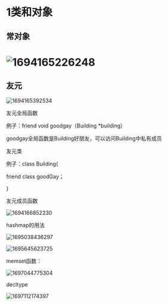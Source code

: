 # 1类和对象

## 常对象

# ![1694165226248](C:\Users\王黎超\AppData\Roaming\Typora\typora-user-images\1694165226248.png)

## 友元

![1694165392534](C:\Users\王黎超\AppData\Roaming\Typora\typora-user-images\1694165392534.png)

友元全局函数

例子：friend void goodgay（Building *building）

goodgay全局函数是Building好朋友，可以访问Building中私有成员

友元类

例子：class Building{

friend class goodGay；

}

友元成员函数

![1694166852230](C:\Users\王黎超\AppData\Roaming\Typora\typora-user-images\1694166852230.png)

hashmap的用法

![1695038436297](C:\Users\王黎超\AppData\Roaming\Typora\typora-user-images\1695038436297.png)

![1695645623725](C:\Users\王黎超\AppData\Roaming\Typora\typora-user-images\1695645623725.png)

memset函数：

![1697044775304](C:\Users\王黎超\AppData\Roaming\Typora\typora-user-images\1697044775304.png)

decltype

![1697112174397](C:\Users\王黎超\AppData\Roaming\Typora\typora-user-images\1697112174397.png)

